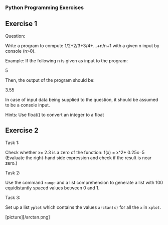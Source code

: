 ### Python Programming Exercises

## Exercise 1

Question:

Write a program to compute 1/2+2/3+3/4+...+n/n+1 with a given n input by console (n>0).

Example:
If the following n is given as input to the program:

5

Then, the output of the program should be:

3.55

In case of input data being supplied to the question, it should be assumed to be a console input.

Hints:
Use float() to convert an integer to a float

## Exercise 2

Task 1:

Check whether
x= 2.3
is a zero of the function:
f(x) = x^2+ 0.25x−5
(Evaluate the right-hand side expression and check if the result is near zero.)

Task 2:

Use the command ```range``` and a list comprehension to generate a list with 100
equidistantly spaced values between 0 and 1.

Task 3:

Set up a list ```yplot``` which contains the values ```arctan(x)``` for all the ```x``` in ```xplot```.

[picture][/arctan.png]
